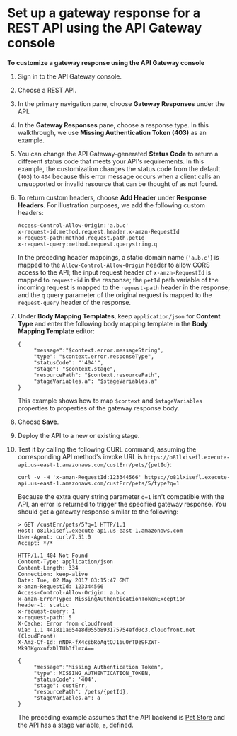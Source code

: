 # Set up a gateway response for a REST API using the API Gateway console<a name="set-up-gateway-response-using-the-console"></a>



**To customize a gateway response using the API Gateway console**

1. Sign in to the API Gateway console\.

1. Choose a REST API\.

1. In the primary navigation pane, choose **Gateway Responses** under the API\. 

1. In the **Gateway Responses** pane, choose a response type\. In this walkthrough, we use **Missing Authentication Token \(403\)** as an example\. 

1. You can change the API Gateway\-generated **Status Code** to return a different status code that meets your API's requirements\. In this example, the customization changes the status code from the default \(`403`\) to `404` because this error message occurs when a client calls an unsupported or invalid resource that can be thought of as not found\.

1. To return custom headers, choose **Add Header** under **Response Headers**\. For illustration purposes, we add the following custom headers: 

   ```
   Access-Control-Allow-Origin:'a.b.c'
   x-request-id:method.request.header.x-amzn-RequestId
   x-request-path:method.request.path.petId
   x-request-query:method.request.querystring.q
   ```

   In the preceding header mappings, a static domain name \(`'a.b.c'`\) is mapped to the `Allow-Control-Allow-Origin` header to allow CORS access to the API; the input request header of `x-amzn-RequestId` is mapped to `request-id` in the response; the `petId` path variable of the incoming request is mapped to the `request-path` header in the response; and the `q` query parameter of the original request is mapped to the `request-query` header of the response\.

1. Under **Body Mapping Templates**, keep `application/json` for **Content Type** and enter the following body mapping template in the **Body Mapping Template** editor:

   ```
   {
        "message":"$context.error.messageString",
        "type": "$context.error.responseType",
        "statusCode": "'404'",
        "stage": "$context.stage",
        "resourcePath": "$context.resourcePath",
        "stageVariables.a": "$stageVariables.a"
   }
   ```

   This example shows how to map `$context` and `$stageVariables` properties to properties of the gateway response body\.

1. Choose **Save**\.

1. Deploy the API to a new or existing stage\.

1. Test it by calling the following CURL command, assuming the corresponding API method's invoke URL is `https://o81lxisefl.execute-api.us-east-1.amazonaws.com/custErr/pets/{petId}`:

   ```
   curl -v -H 'x-amzn-RequestId:123344566' https://o81lxisefl.execute-api.us-east-1.amazonaws.com/custErr/pets/5/type?q=1
   ```

   Because the extra query string parameter `q=1` isn't compatible with the API, an error is returned to trigger the specified gateway response\. You should get a gateway response similar to the following:

   ```
   > GET /custErr/pets/5?q=1 HTTP/1.1
   Host: o81lxisefl.execute-api.us-east-1.amazonaws.com
   User-Agent: curl/7.51.0
   Accept: */*
    
   HTTP/1.1 404 Not Found
   Content-Type: application/json
   Content-Length: 334
   Connection: keep-alive
   Date: Tue, 02 May 2017 03:15:47 GMT
   x-amzn-RequestId: 123344566
   Access-Control-Allow-Origin: a.b.c
   x-amzn-ErrorType: MissingAuthenticationTokenException
   header-1: static
   x-request-query: 1
   x-request-path: 5
   X-Cache: Error from cloudfront
   Via: 1.1 441811a054e8d055b893175754efd0c3.cloudfront.net (CloudFront)
   X-Amz-Cf-Id: nNDR-fX4csbRoAgtQJ16u0rTDz9FZWT-Mk93KgoxnfzDlTUh3flmzA==
    
   {
        "message":"Missing Authentication Token",
        "type": MISSING_AUTHENTICATION_TOKEN,
        "statusCode": '404',
        "stage": custErr,
        "resourcePath": /pets/{petId},
        "stageVariables.a": a
   }
   ```

   The preceding example assumes that the API backend is [Pet Store](http://petstore-demo-endpoint.execute-api.com/petstore/pets) and the API has a stage variable, `a`, defined\.